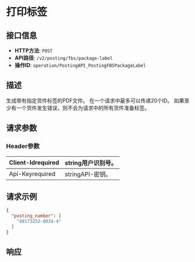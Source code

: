 # 打印标签

## 接口信息

- **HTTP方法**: `POST`
- **API路径**: `/v2/posting/fbs/package-label`
- **操作ID**: `operation/PostingAPI_PostingFBSPackageLabel`

## 描述

生成带有指定货件标签的PDF文件。 在一个请求中最多可以传递20个ID。 如果至少有一个货件发生错误，则不会为请求中的所有货件准备标签。

## 请求参数

### Header参数

| Client-Idrequired | string用户识别号。 |
|---|---|
| Api-Keyrequired | stringAPI-密钥。 |

## 请求示例

```json
{
  "posting_number": [
    "48173252-0034-4"
  ]
}
```

## 响应
